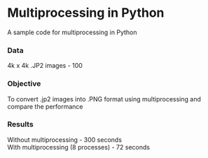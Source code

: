 # Multiprocessing in Python
 A sample code for multiprocessing in Python

### Data
 4k x 4k .JP2 images - 100

### Objective
 To convert .jp2 images into .PNG format using multiprocessing and compare the performance

### Results
 Without multiprocessing - 300 seconds   
 With multiprocessing (8 processes) - 72 seconds
